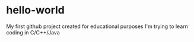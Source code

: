 # hello-world
My first github project created for educational purposes
I'm trying to learn coding in C/C++/Java
